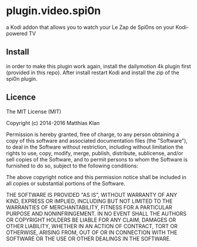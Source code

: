 plugin.video.spi0n
==================

a Kodi addon that allows you to watch your Le Zap de Spi0ns on your Kodi-powered TV

## Install

in order to make this plugin work again, install the dailymotion 4k plugin first (provided in this repo). After install restart Kodi and install the zip of the spi0n plugin.

## Licence

The MIT License (MIT)

Copyright (c) 2014-2016 Matthias Klan

Permission is hereby granted, free of charge, to any person obtaining a copy of
this software and associated documentation files (the "Software"), to deal in
the Software without restriction, including without limitation the rights to
use, copy, modify, merge, publish, distribute, sublicense, and/or sell copies of
the Software, and to permit persons to whom the Software is furnished to do so,
subject to the following conditions:

The above copyright notice and this permission notice shall be included in all
copies or substantial portions of the Software.

THE SOFTWARE IS PROVIDED "AS IS", WITHOUT WARRANTY OF ANY KIND, EXPRESS OR
IMPLIED, INCLUDING BUT NOT LIMITED TO THE WARRANTIES OF MERCHANTABILITY, FITNESS
FOR A PARTICULAR PURPOSE AND NONINFRINGEMENT. IN NO EVENT SHALL THE AUTHORS OR
COPYRIGHT HOLDERS BE LIABLE FOR ANY CLAIM, DAMAGES OR OTHER LIABILITY, WHETHER
IN AN ACTION OF CONTRACT, TORT OR OTHERWISE, ARISING FROM, OUT OF OR IN
CONNECTION WITH THE SOFTWARE OR THE USE OR OTHER DEALINGS IN THE SOFTWARE.
